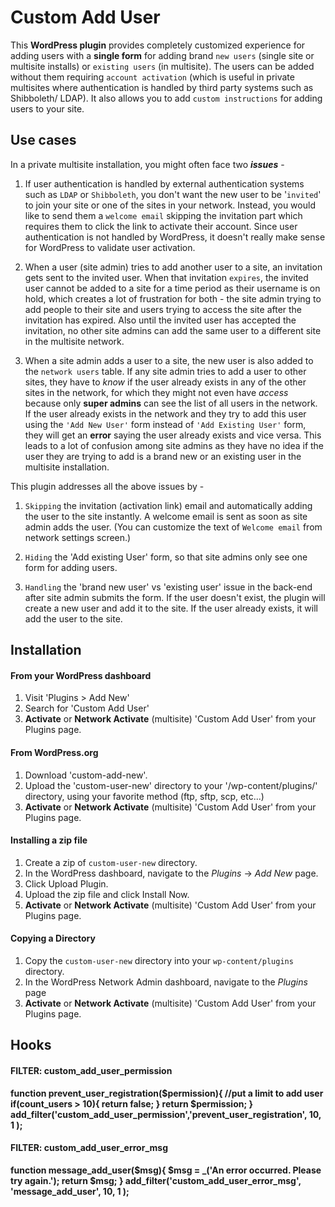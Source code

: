 # Custom Add User
This **WordPress plugin** provides completely customized experience for adding users with a **single form** for adding brand `new users` (single site or multisite installs) or `existing users` (in multisite). The users can be added without them requiring `account activation` (which is useful in private multisites where authentication is handled by third party systems such as Shibboleth/ LDAP). It also allows you to add `custom instructions` for adding users to your site.

## Use cases
In a private multisite installation, you might often face two **_issues_** -

1. If user authentication is handled by external authentication systems such as `LDAP` or `Shibboleth`, you don't want the new user to be '`invited`' to join your site or one of the sites in your network. Instead, you would like to send them a `welcome email` skipping the invitation part which requires them to click the link to activate their account. Since user authentication is not handled by WordPress, it doesn't really make sense for WordPress to validate user activation.

2. When a user (site admin) tries to add another user to a site, an invitation gets sent to the invited user. When that invitation `expires`, the invited user cannot be added to a site for a time period as their username is on hold, which creates a lot of frustration for both - the site admin trying to add people to their site and users trying to access the site after the invitation has expired. Also until the invited user has accepted the invitation, no other site admins can add the same user to a different site in the multisite network. 

3. When a site admin adds a user to a site, the new user is also added to the `network users` table. If any site admin tries to add a user to other sites, they have to _know_ if the user already exists in any of the other sites in the network, for which they might not even have _access_ because only **super admins** can see the list of all users in the network. If the user already exists in the network and they try to add this user using the `'Add New User'` form instead of `'Add Existing User'` form, they will get an **error** saying the user already exists and vice versa. This leads to a lot of confusion among site admins as they have no idea if the user they are trying to add is a brand new or an existing user in the multisite installation.

This plugin addresses all the above issues by -

1. `Skipping` the invitation (activation link) email and automatically adding the user to the site instantly. A welcome email is sent as soon as site admin adds the user. (You can customize the text of `Welcome email` from network settings screen.)

2. `Hiding` the 'Add existing User' form, so that site admins only see one form for adding users.

3. `Handling` the 'brand new user' vs 'existing user' issue in the back-end after site admin submits the form. If the user doesn't exist, the plugin will create a new user and add it to the site. If the user already exists, it will add the user to the site.


## Installation

#### From your WordPress dashboard
1. Visit 'Plugins > Add New'
2. Search for 'Custom Add User'
3. **Activate** or **Network Activate** (multisite) 'Custom Add User' from your Plugins page.

#### From WordPress.org
1. Download 'custom-add-new'.
2. Upload the 'custom-user-new' directory to your '/wp-content/plugins/' directory, using your favorite method (ftp, sftp, scp, etc...)
3. **Activate** or **Network Activate** (multisite) 'Custom Add User' from your Plugins page.

#### Installing a zip file
1. Create a zip of `custom-user-new` directory.
2. In the WordPress dashboard, navigate to the *Plugins* -> *Add New* page.
3. Click Upload Plugin.
4. Upload the zip file and click Install Now.
3. **Activate** or **Network Activate** (multisite) 'Custom Add User' from your Plugins page.

#### Copying a Directory
1. Copy the `custom-user-new` directory into your `wp-content/plugins` directory.
2. In the WordPress Network Admin dashboard, navigate to the *Plugins* page
3. **Activate** or **Network Activate** (multisite) 'Custom Add User' from your Plugins page.

## Hooks

#### FILTER: custom_add_user_permission

**function prevent_user_registration($permission){
	//put a limit to add user
	if(count_users > 10){ 
		return false;
	}
	return $permission;
}
add_filter('custom_add_user_permission','prevent_user_registration', 10, 1 );**

#### FILTER: custom_add_user_error_msg

**function message_add_user($msg){
	$msg = _('An error occurred. Please try again.');
	return $msg;
}
add_filter('custom_add_user_error_msg', 'message_add_user', 10, 1 );**
